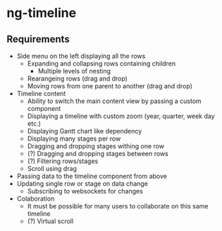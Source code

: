 # ng-timeline

## Requirements

- Side menu on the left displaying all the rows
    - Expanding and collapsing rows containing children
        - Multiple levels of nesting
    - Rearangeing rows (drag and drop)
    - Moving rows from one parent to another (drag and drop)
- Timeline content 
    - Ability to switch the main content view by passing a custom component
    - Displaying a timeline with custom zoom (year, quarter, week day etc.)
    - Displaying Gantt chart like dependency
    - Displaying many stages per row
    - Dragging and dropping stages withing one row
    - (?) Dragging and dropping stages between rows
    - (?) Filtering rows/stages
    - Scroll using drag
- Passing data to the timeline component from above
- Updating single row or stage on data change
    - Subscribing to websockets for changes
- Colaboration
    - It must be possible for many users to collaborate on this same timeline
    - (?) Virtual scroll
    